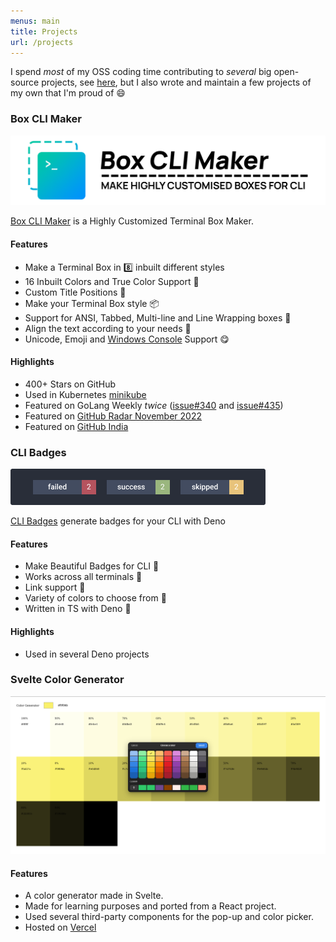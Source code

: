 ```yaml
---
menus: main
title: Projects
url: /projects
---
```


I spend _most_ of my OSS coding time contributing to _several_ big open-source projects, see [here]((/open-source)), but I also wrote and maintain a few projects of my own that I'm proud of 😄

### Box CLI Maker

![logo](https://github.com/Delta456/box-cli-maker/raw/master/img/lib_logo.png)

[Box CLI Maker](https://github.com/Delta456/box-cli-maker) is a Highly Customized Terminal Box Maker.

#### Features

- Make a Terminal Box in 8️⃣ inbuilt different styles
- 16 Inbuilt Colors and True Color Support 🎨
- Custom Title Positions 📏
- Make your Terminal Box style 📦
- Support for ANSI, Tabbed, Multi-line and Line Wrapping boxes 📑
- Align the text according to your needs 📐
- Unicode, Emoji and [Windows Console](https://en.wikipedia.org/wiki/Windows_Console) Support 😋

#### Highlights

- 400+ Stars on GitHub
- Used in Kubernetes [minikube](https://github.com/kubernetes/minikube)
- Featured on GoLang Weekly _twice_ ([issue#340](https://golangweekly.com/issues/340) and [issue#435](https://golangweekly.com/issues/435))
- Featured on [GitHub Radar November 2022](https://github.blog/2022-12-16-release-radar-nov-2022/)
- Featured on [GitHub India](https://githubindia.com/open-source/projects)

### CLI Badges

![badges](https://github.com/Delta456/cli_badges/raw/master/img/sample_output.png)

[CLI Badges](https://github.com/Delta456/cli_badges) generate badges for your CLI with Deno

#### Features

- Make Beautiful Badges for CLI 🤩
- Works across all terminals 🦄
- Link support 🔗
- Variety of colors to choose from 🎨
- Written in TS with Deno 🦕

#### Highlights

- Used in several Deno projects

### Svelte Color Generator

![color_generator](https://github.com/Delta456/svelte-color-generator/blob/main/img/color_generator_picker.png?raw=true)

#### Features

- A color generator made in Svelte.
- Made for learning purposes and ported from a React project.
- Used several third-party components for the pop-up and color picker.
- Hosted on [Vercel](https://svelte-color-generator-kappa.vercel.app/)
